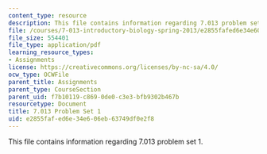```yaml
---
content_type: resource
description: This file contains information regarding 7.013 problem set 1.
file: /courses/7-013-introductory-biology-spring-2013/e2855fafed6e34e606eb63749df0e2f8_MIT7_013S13_Pset_1.pdf
file_size: 554401
file_type: application/pdf
learning_resource_types:
- Assignments
license: https://creativecommons.org/licenses/by-nc-sa/4.0/
ocw_type: OCWFile
parent_title: Assignments
parent_type: CourseSection
parent_uid: f7b10119-c869-0de0-c3e3-bfb9302b467b
resourcetype: Document
title: 7.013 Problem Set 1
uid: e2855faf-ed6e-34e6-06eb-63749df0e2f8
---
```

This file contains information regarding 7.013 problem set 1.